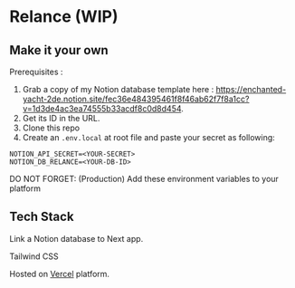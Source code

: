 # Relance (WIP)

## Make it your own

Prerequisites :

1. Grab a copy of my Notion database template here : https://enchanted-yacht-2de.notion.site/fec36e484395461f8f46ab62f7f8a1cc?v=1d3de4ac3ea74555b33acdf8c0d8d454.
2. Get its ID in the URL.
3. Clone this repo
4. Create an `.env.local` at root file and paste your secret as following:

```
NOTION_API_SECRET=<YOUR-SECRET>
NOTION_DB_RELANCE=<YOUR-DB-ID>
```

DO NOT FORGET: (Production) Add these environment variables to your platform

## Tech Stack

Link a Notion database to Next app.

Tailwind CSS

Hosted on [Vercel](https://vercel.com) platform.
